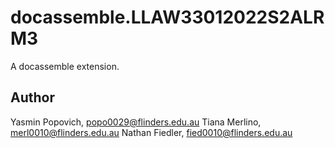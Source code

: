 # docassemble.LLAW33012022S2ALRM3

A docassemble extension.

## Author

Yasmin Popovich, popo0029@flinders.edu.au
Tiana Merlino, merl0010@flinders.edu.au
Nathan Fiedler, fied0010@flinders.edu.au
